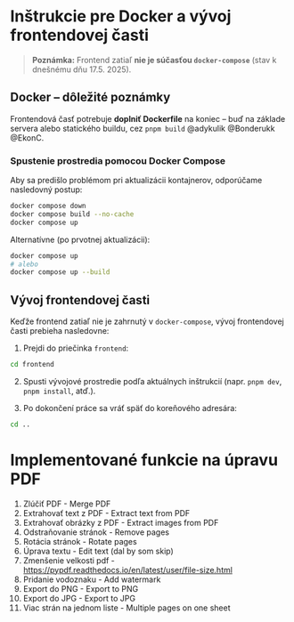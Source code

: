 # Inštrukcie pre Docker a vývoj frontendovej časti

> **Poznámka:** Frontend zatiaľ **nie je súčasťou `docker-compose`** (stav k dnešnému dňu 17.5. 2025).

## Docker – dôležité poznámky

Frontendová časť potrebuje **doplniť Dockerfile** na koniec – buď na základe servera alebo statického buildu, cez `pnpm build` @adykulik @Bonderukk @EkonC.

### Spustenie prostredia pomocou Docker Compose

Aby sa predišlo problémom pri aktualizácii kontajnerov, odporúčame nasledovný postup:

```bash
docker compose down
docker compose build --no-cache
docker compose up
```

Alternatívne (po prvotnej aktualizácii):

```bash
docker compose up
# alebo
docker compose up --build
```

## Vývoj frontendovej časti

Keďže frontend zatiaľ nie je zahrnutý v `docker-compose`, vývoj frontendovej časti prebieha nasledovne:

1. Prejdi do priečinka `frontend`:

```bash
cd frontend
```

2. Spusti vývojové prostredie podľa aktuálnych inštrukcií (napr. `pnpm dev`, `pnpm install`, atď.).

3. Po dokončení práce sa vráť späť do koreňového adresára:

```bash
cd ..
```

# Implementované funkcie na úpravu PDF

1. Zlúčiť PDF - Merge PDF
2. Extrahovať text z PDF - Extract text from PDF
3. Extrahovať obrázky z PDF - Extract images from PDF
4. Odstraňovanie stránok - Remove pages
5. Rotácia stránok - Rotate pages
6. Úprava textu - Edit text (dal by som skip)
7. Zmenšenie velkosti pdf - https://pypdf.readthedocs.io/en/latest/user/file-size.html
8. Pridanie vodoznaku - Add watermark
9. Export do PNG - Export to PNG
10. Export do JPG - Export to JPG
11. Viac strán na jednom liste - Multiple pages on one sheet
